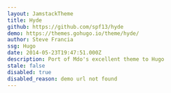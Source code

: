 ```yaml
---
layout: JamstackTheme
title: Hyde
github: https://github.com/spf13/hyde
demo: https://themes.gohugo.io/theme/hyde/
author: Steve Francia
ssg: Hugo
date: 2014-05-23T19:47:51.000Z
description: Port of Mdo's excellent theme to Hugo
stale: false
disabled: true
disabled_reason: demo url not found
---
```

